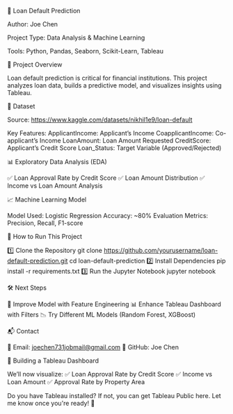 📝 Loan Default Prediction

Author: Joe Chen

Project Type: Data Analysis & Machine Learning

Tools: Python, Pandas, Seaborn, Scikit-Learn, Tableau

📌 Project Overview

Loan default prediction is critical for financial institutions. This project analyzes loan data, builds a predictive model, and visualizes insights using Tableau.

📂 Dataset

Source: https://www.kaggle.com/datasets/nikhil1e9/loan-default

Key Features:
ApplicantIncome: Applicant’s Income
CoapplicantIncome: Co-applicant’s Income
LoanAmount: Loan Amount Requested
CreditScore: Applicant’s Credit Score
Loan_Status: Target Variable (Approved/Rejected)

📊 Exploratory Data Analysis (EDA)

✅ Loan Approval Rate by Credit Score
✅ Loan Amount Distribution
✅ Income vs Loan Amount Analysis

📈 Machine Learning Model

Model Used: Logistic Regression
Accuracy: ~80%
Evaluation Metrics: Precision, Recall, F1-score

🚀 How to Run This Project

1️⃣ Clone the Repository
git clone https://github.com/yourusername/loan-default-prediction.git
cd loan-default-prediction
2️⃣ Install Dependencies
pip install -r requirements.txt
3️⃣ Run the Jupyter Notebook
jupyter notebook

🛠 Next Steps

🚀 Improve Model with Feature Engineering
📊 Enhance Tableau Dashboard with Filters
📉 Try Different ML Models (Random Forest, XGBoost)

📬 Contact

📧 Email: joechen731jobmail@gmail.com
📌 GitHub: Joe Chen


📌 Building a Tableau Dashboard

We’ll now visualize:
✅ Loan Approval Rate by Credit Score
✅ Income vs Loan Amount
✅ Approval Rate by Property Area

Do you have Tableau installed? If not, you can get Tableau Public here. Let me know once you're ready! 🚀
